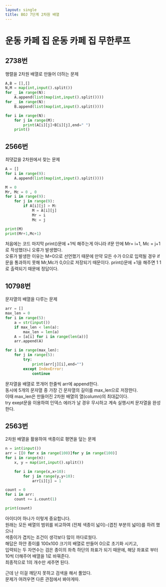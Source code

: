 ```yaml
---
layout: single
title: BOJ 7단계 2차원 배열
---
```


# 운동 카페 집 운동 카페 집 무한루프


## 2738번  
행렬을 2차원 배열로 만들어 더하는 문제
```python
A,B = [],[]
N,M = map(int,input().split())
for _ in range(N):
    A.append(list(map(int,input().split())))
for _ in range(N):
    B.append(list(map(int,input().split())))

for i in range(N):
    for j in range(M):
        print(A[i][j]+B[i][j],end=" ")
    print()
```

## 2566번  
최댓값을 2차원에서 찾는 문제
```python
A = []
for i in range(9):
    A.append(list(map(int,input().split())))

M = 0
Mr, Mc = 0 , 0
for i in range(9):
    for j in range(9):
        if A[i][j] > M:
            M = A[i][j]
            Mr = i
            Mc = j

print(M)
print(Mr+1,Mc+1)
```
처음에는 코드 마지막 print()문에 +1씩 해주는게 아니라 if문 안에 Mr= i+1, Mc = j+1로 작성했더니 오류가 발생했다.  
오류가 발생한 이유는 M=0으로 선언했기 때문에 만약 모든 수가 0으로 입력될 경우 
if문을 통과하지 못해 Mr,Mc가 0,0으로 저장되기 때문이다.
print()문에 +1을 해주면 1 1로 출력되기 때문에 정답이다.  

## 10798번  
문자열의 배열을 다루는 문제
```python
arr = []
max_len = 0
for i in range(5):
    a = str(input())
    if max_len < len(a):
        max_len = len(a)
    A = [a[i] for i in range(len(a))]
    arr.append(A)

for i in range(max_len):
    for j in range(5):
        try:
            print(arr[j][i],end="")
        except IndexError:
            continue
```
문자열을 배열로 쪼개어 한줄씩 arr에 append한다.  
동시에 5개의 문자열 중 가장 긴 문자열의 길이를 max_len으로 저장한다.  
이때 max_len은 만들어진 2차원 배열의 열(column)의 최대값이다.  
try exept문을 이용하여 인덱스 에러가 날 경우 무시하고 계속 실행시켜 문자열을 완성한다.  

## 2563번  
2차원 배열을 활용하여 색종이로 평면을 덮는 문제
```python
n = int(input())
arr = [[0 for x in range(100)]for y in range(100)]
for i in range(n):
    x, y = map(int,input().split())

    for i in range(x,x+10):
        for j in range(y,y+10):
            arr[i][j] = 1

count = 0
for i in arr:
    count += i.count(1)

print(count)
```
아이디어 하나가 이렇게 중요합니다.  
원래는 모든 배열의 범위를 비교하여 (전체 색종이 넓이)-(겹친 부분의 넓이)를 하려 했으나  
색종이가 겹치는 조건이 생각보다 많이 까다로웠다.  
해답은 하얀 종이를 100x100 크기의 배열로 만들어 0으로 초기화 시키고,  
입력되는 두 자연수는 검은 종이의 좌측 하단의 좌표가 되기 때문에, 해당 좌표로 부터 10씩 더해주어 배열을
1로 바꿔준다.  
최종적으로 1의 개수만 세주면 된다.  

  근데 난 이걸 깨닫지 못하고 검색을 해서 풀었다.  
  문제가 여려우면 다른 관점에서 봐야게따.
